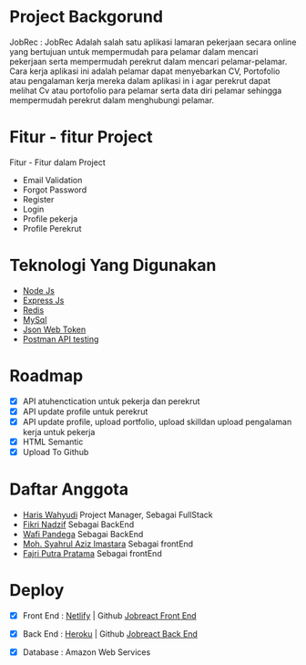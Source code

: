 # Project Backgorund

JobRec :
JobRec Adalah salah satu aplikasi lamaran pekerjaan secara online yang bertujuan untuk mempermudah para pelamar dalam mencari pekerjaan serta mempermudah perekrut
dalam mencari pelamar-pelamar. Cara kerja aplikasi ini adalah pelamar dapat menyebarkan CV, Portofolio atau pengalaman kerja mereka dalam aplikasi in
i agar perekrut dapat melihat Cv atau portofolio para pelamar serta data diri pelamar sehingga mempermudah perekrut dalam menghubungi pelamar.

# Fitur - fitur Project

Fitur - Fitur dalam Project

- Email Validation
- Forgot Password
- Register
- Login
- Profile pekerja
- Profile Perekrut

# Teknologi Yang Digunakan

- [Node Js](https://nodejs.org/en/docs/)
- [Express Js](https://developer.mozilla.org/en-US/docs/Learn/Server-side/Express_Nodejs/Introduction)
- [Redis](https://redis.io/documentation)
- [MySql](https://dev.mysql.com/doc/)
- [Json Web Token](https://www.npmjs.com/package/jsonwebtoken)
- [Postman API testing](https://www.postman.com/api-documentation-tool/)

# Roadmap

- [x] API atuhenctication untuk pekerja dan perekrut
- [x] API update profile untuk perekrut
- [x] API update profile, upload portfolio, upload skilldan upload pengalaman kerja untuk pekerja
- [x] HTML Semantic
- [x] Upload To Github

# Daftar Anggota

- [Haris Wahyudi](https://github.com/HariisV) Project Manager,  Sebagai FullStack
- [Fikri Nadzif](https://github.com/LepakBoy)  Sebagai BackEnd
- [Wafi Pandega](https://github.com/wafidega) Sebagai BackEnd
- [Moh. Syahrul Aziz Imastara](https://github.com/AzizImastara) Sebagai frontEnd
- [Fajri Putra Pratama](https://github.com/fajriputra) Sebagai frontEnd

# Deploy

- [x] Front End : [Netlify](https://search-jobrect.netlify.app/) | Github [Jobreact Front End](https://github.com/fajriputra/frontend-jobrec)
- [x] Back End : [Heroku](https://jobrect-be.herokuapp.com) | Github [Jobreact Back End](https://github.com/LepakBoy/jobrec-backend)
- [x] Database : Amazon Web Services


